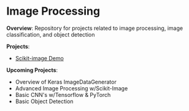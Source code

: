 # Image Processing
<b>Overview</b>: Repository for projects related to image processing, image classification, and object detection

<b>Projects</b>:
- <a href="https://github.com/sterling19/Image_Processing/blob/master/scikit-image_demo.ipynb"> Scikit-image Demo </a>

<b>Upcoming Projects</b>:
- Overview of Keras ImageDataGenerator
- Advanced Image Processing w/Scikit-Image
- Basic CNN's w/Tensorflow & PyTorch
- Basic Object Detection
